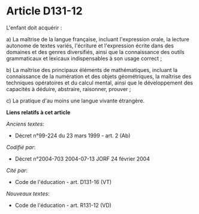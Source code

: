 # Article D131-12

L'enfant doit acquérir :

a) La maîtrise de la langue française, incluant l'expression orale, la lecture autonome de textes variés, l'écriture et
l'expression écrite dans des domaines et des genres diversifiés, ainsi que la connaissance des outils grammaticaux et
lexicaux indispensables à son usage correct ;

b) La maîtrise des principaux éléments de mathématiques, incluant la connaissance de la numération et des objets
géométriques, la maîtrise des techniques opératoires et du calcul mental, ainsi que le développement des capacités à déduire,
abstraire, raisonner, prouver ;

c) La pratique d'au moins une langue vivante étrangère.

**Liens relatifs à cet article**

_Anciens textes_:

  - Décret n°99-224 du 23 mars 1999 - art. 2 (Ab)

_Codifié par_:

  - Décret n°2004-703 2004-07-13 JORF 24 février 2004

_Cité par_:

  - Code de l'éducation - art. D131-16 (VT)

_Nouveaux textes_:

  - Code de l'éducation - art. R131-12 (VD)
